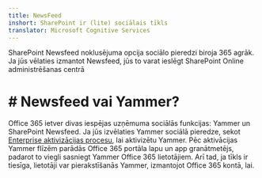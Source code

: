 ```yaml
---
title: NewsFeed
inshort: SharePoint ir (lite) sociālais tīkls
translator: Microsoft Cognitive Services
---
```



SharePoint Newsfeed noklusējuma opcija sociālo pieredzi biroja 365 agrāk. Ja jūs vēlaties izmantot Newsfeed, jūs to varat ieslēgt SharePoint Online administrēšanas centrā

# # Newsfeed vai Yammer?
Office 365 ietver divas iespējas uzņēmuma sociālās funkcijas: Yammer un SharePoint Newsfeed. Ja jūs izvēlaties Yammer sociālā pieredze, sekot [Enterprise aktivizācijas procesu](https://support.office.com/en-us/article/Enterprise-Activation-process-4f924c74-87d2-49d0-a4f6-cba3ce2b0e7c), lai aktivizētu Yammer. Pēc aktivācijas Yammer flīzēm parādās Office 365 portāla lapu un app granātmetējs, padarot to viegli sasniegt Yammer Office 365 lietotājiem. Arī tad, ja tīkls ir tiesīga, lietotāji var pierakstīšanās Yammer, izmantojot Office 365 kontā, lai.



